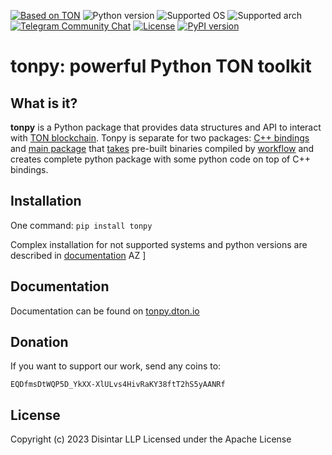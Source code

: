 [telegram-tondev-url]: https://t.me/tondev_eng
[ton-svg]: https://img.shields.io/badge/Based%20on-TON-blue
[telegram-tondev-badge]: https://img.shields.io/badge/chat-TONDev-2CA5E0?logo=telegram&logoColor=white&style=flat
[ton]: https://ton.org

[![Based on TON][ton-svg]][ton]
![Python version](https://img.shields.io/badge/python-3.9%20%7C%203.10%20%7C%203.11-blue)
![Supported OS](https://img.shields.io/badge/os-Linux%20%7C%20MacOS%20%7C%20Windows-green)
![Supported arch](https://img.shields.io/badge/arch-arm64%20%7C%20x86_64-purple)
[![Telegram Community Chat][telegram-tondev-badge]][telegram-tondev-url]
[![License](https://img.shields.io/badge/License-Apache%202.0-blue.svg)](https://opensource.org/licenses/Apache-2.0)
[![PyPI version](https://badge.fury.io/py/tonpy.svg)](https://pypi.org/project/tonpy/)

# tonpy: powerful Python TON toolkit

## What is it?

**tonpy** is a Python package that provides data structures and API to interact
with [TON blockchain](https://github.com/ton-blockchain/ton). Tonpy is separate for two
packages: [C++ bindings](https://github.com/disintar/ton/tree/master/tvm-python)
and [main package](https://github.com/disintar/tonpy)
that [takes](https://github.com/disintar/tonpy/tree/main/.github/workflows) pre-built binaries compiled
by [workflow](https://github.com/disintar/ton/tree/master/.github/workflows) and creates complete python package with
some python code on top of C++ bindings.

## Installation

One command: `pip install tonpy`

Complex installation for not supported systems and python versions are described in [documentation](https://tonpy.dton.io/installation.html#development-setup-compile-from-sources)
AZ
]
## Documentation

Documentation can be found on [tonpy.dton.io](https://tonpy.dton.io)

## Donation

If you want to support our work, send any coins to:

`EQDfmsDtWQP5D_YkXX-XlULvs4HivRaKY38ftT2hS5yAANRf`

## License 

Copyright (c) 2023 Disintar LLP Licensed under the Apache License